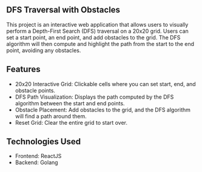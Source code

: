 ## DFS Traversal with Obstacles
This project is an interactive web application that allows users to visually perform a Depth-First Search (DFS) traversal on a 20x20 grid. Users can set a start point, an end point, and add obstacles to the grid. The DFS algorithm will then compute and highlight the path from the start to the end point, avoiding any obstacles.

## Features
- 20x20 Interactive Grid: Clickable cells where you can set start, end, and obstacle points.
- DFS Path Visualization: Displays the path computed by the DFS algorithm between the start and end points.
- Obstacle Placement: Add obstacles to the grid, and the DFS algorithm will find a path around them.
- Reset Grid: Clear the entire grid to start over.

## Technologies Used
- Frontend: ReactJS
- Backend: Golang
